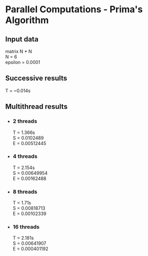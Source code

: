 # Parallel Computations - Prima's Algorithm

## Input data

matrix N * N  
N = 6  
epsilon = 0.0001  

## Successive results

  T = ~0.014s

## Multithread results

* ### 2 threads

  T = 1.366s  
  S = 0.0102489  
  E = 0.00512445  

* ### 4 threads

  T = 2.154s  
  S = 0.00649954  
  E = 0.00162488  

* ### 8 threads

  T = 1.71s  
  S = 0.00818713  
  E = 0.00102339  

* ### 16 threads

  T = 2.181s  
  S = 0.00641907  
  E = 0.000401192  
